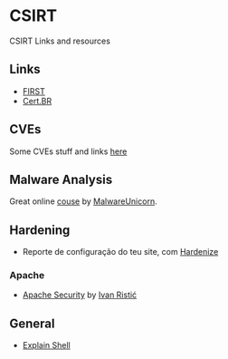 # CSIRT

CSIRT Links and resources

## Links

 * [FIRST](http://www.first.org)
 * [Cert.BR](http://www.cert.br)
 
 
## CVEs

Some CVEs stuff and links [here](https://github.com/Spacial/csirt/blob/master/CVEsPoCs.md)

## Malware Analysis

Great online [couse](https://securedorg.github.io/RE101/intro/) by [MalwareUnicorn](https://github.com/securedorg).

## Hardening

* Reporte de configuração do teu site, com [Hardenize](https://www.hardenize.com/)

### Apache

 *  [Apache Security](https://www.feistyduck.com/library/apache-security/) by [Ivan Ristić](https://twitter.com/ivanristic)
 
## General

* [Explain Shell](https://explainshell.com)
